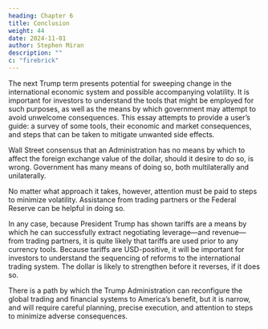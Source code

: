 ```yaml
---
heading: Chapter 6
title: Conclusion
weight: 44
date: 2024-11-01
author: Stephen Miran
description: ""
c: "firebrick"
---
```




The next Trump term presents potential for sweeping change in the international economic system and possible
accompanying volatility. It is important for investors to understand the tools that might be employed for such
purposes, as well as the means by which government may attempt to avoid unwelcome consequences. This essay
attempts to provide a user’s guide: a survey of some tools, their economic and market consequences, and steps
that can be taken to mitigate unwanted side effects.

Wall Street consensus that an Administration has no means by which to affect the foreign exchange value of the
dollar, should it desire to do so, is wrong. Government has many means of doing so, both multilaterally and unilaterally.

No matter what approach it takes, however, attention must be paid to steps to minimize volatility. Assistance from
trading partners or the Federal Reserve can be helpful in doing so.

In any case, because President Trump has shown tariffs are a means by which he can successfully extract negotiating
leverage—and revenue—from trading partners, it is quite likely that tariffs are used prior to any currency tools.
Because tariffs are USD-positive, it will be important for investors to understand the sequencing of reforms to the
international trading system. The dollar is likely to strengthen before it reverses, if it does so.

There is a path by which the Trump Administration can reconfigure the global trading and financial systems to
America’s benefit, but it is narrow, and will require careful planning, precise execution, and attention to steps to
minimize adverse consequences.


<!-- References
Autor, David, David Dorn and Gordon Hanson. “The China shock: learning from labor-market adjustment to large
changes in trade.” Annual Review of Economics 8, 2016.
Autor, David, David Dorn, and Gordon Hanson. “On the persistence of the China shock.” Brookings Papers on
Economic Activity ,2021
Amiti, Mary, Mathieu Gomez, Sang Hoon Kong, David Weinsten. “Trade protection, stock-market returns, and
welfare.” NBER Working Papers No. 28758, 2021.
Amiti, Mary, Stephen J. Redding, and David E. Weinstein. “The impact of the 2018 tariffs on prices and welfare.”
Journal of Economic Perspectives 33(4), 2019.
Bessent, Scott. “The fallacy of Bidenomics: a return to central planning.” Interview and essay at a conference
hosted by the Manhattan Institute, 2024.
Bordo, Michael D and Robert N McCauley. “Triffin: dilemma or myth?” BIS Working Paper No. 684. 2017.
Broda, Christian, Nuno Limao and David E. Weinstein. “Optimal tariffs and market power: the evidence.” American
Economic Review 98(5), 2008.
Briggs, Joseph. “Foreign spillovers and Fed policy in a time of global monetary policy tightening.” Goldman
Sachs U.S. Economics Analyst, 9 October 2022.
Brown, Chad. “U.S.-China trade war tariffs: an up-to-date chart.” Peterson Institute for International Economics
Charts, 2023.
Cavallo, Alberto, Gita Gopinath, Brent Meiman and Jenny Tang. “Tariff pass-through at the border and at the
store: evidence from US Trade Policy.” American Economic Review: Insights 3(1), 2021.
Cipriani, Marco, Linda S. Goldberg and Gabriele La Spada. “Financial sanctions, SWIFT, and the architecture of
the international payments system.” Federal Reserve Bank of New York Staff Reports, No. 1047, 2023.
Chodorow-Reich, Gabriel, Matthew Smith, Owen M. Zidar and Eric Zwick. “Tax policy and investment in a global
economy.” NBER Working Paper No. 32180, 2024.
Costinot, Arnaud and Andres Rodriguez-Clare. “Trade theory with numbers: quantifying the consequences of
globalization.” Handbook of International Economics, Volume 4, Elsevier, 2014.
Du, Wenxin, Joanne Im, and Jesse Schreger (2018). “The U.S. Treasury premium.” Journal of International
Economics 112.
Jeanne, Olivier and Jeongwon Son John, “To what extent are tariffs offset by exchange rates?” Journal of
International Money and Finance 142, 2024.
Fajgelbaum, Pablo D, Pinelopi K Goldberg, Patrick J Kennedy and Amit K Khandelwal. “The return to
protectionism.” Quarterly Journal of Economics 135(1), 2020.
Farhi, Emmanuel, Gita Gopinath, and Oleg Itskhoki. “Fiscal devaluations.” Review of Economic Studies 81(2), 2014.
Feldstein, Martin and Paul Volcker. “An interview.” Journal of Economic Perspectives 27(4), 2013.
Freeman, Rebecca, Richard Baldwin, and Angelos Theodorakopoulos. “Supply chain disruptions: shocks, links,
and hidden exposure.” Bank of England Underground, 29 November 2023.
Goldbeck, Dan. “Week in regulation: a trillion-dollar year.” American Action Forum research, 2024.
Gopinath, Gita. “The international price system.” NBER Working Paper No. 21646. 2015.
A User’s Guide to Restructuring the Global Trading System
40
Iyoha, Ebehi, Edmund Malesky, Jaya Wen, Sung-Ju Wu, and Bo Feng. “Exports in Disguise?: Trade rerouting
during the US-China trade war.” Harvard Business School Working Paper 24-072, 2024.
Laforte, Jean-Philippe. “Overview of changes to the FRB/US model.” FEDS Notes, 2018.
Laperriere, Andy, Don Schneider and Melissa Turner. “Acting alone: presidency relatively more important in this
election.” Piper Sandler US Policy Macro Research. October 24, 2024.
Levin, Andrew T. and Christina Parajon Skinner. “Central bank undersight: assessing the Fed’s accountability to
Congress.” Hoover Institution Economic Working Papers Number 21320, 2024.
McKinsey Global Institute. “An exorbitant privilege? Implications of reserve currencies for competitiveness.”
Discussion paper, December 2009.
Miran, Stephen and Nouriel Roubini. “ATI: Activist Treasury Issuance and the tug-of-war over monetary policy.”
Hudson Bay Capital Research Series, 2024.
Mohsin, Saleha. “Paper soldiers: how the weaponization of the dollar changed the world order.” Portfolio, 2024.
Poszar, Zoltan. “Money and World Order.” Ex Uno Plures 2(8), 2024.
Saez, Emmanuel, Joel Slemrod, and Seth H. Giertz. “The elasticity of taxable income with respect to marginal tax
rates: a critical review.” Journal of Economic Literature 50(1), 2013.
Zhou, Xiaochuan. Reform of the international monetary system. People’s Bank of China, 2009.
A User’s Guide to Restructuring the Global Trading System

 -->